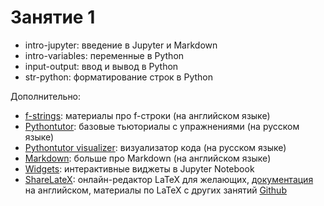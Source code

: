 # Занятие 1

* intro-jupyter: введение в Jupyter и Markdown
* intro-variables: переменные в Python
* input-output: ввод и вывод в Python
* str-python: форматирование строк в Python

Дополнительно:

* [f-strings](https://realpython.com/python-f-strings/): материалы про f-строки (на английском языке)
* [Pythontutor](http://pythontutor.ru): базовые тьюториалы с упражнениями (на русском языке)
* [Pythontutor visualizer](http://pythontutor.ru/visualizer/): визуализатор кода (на русском языке)
* [Markdown](https://www.ibm.com/support/knowledgecenter/SSQNUZ_current/com.ibm.icpdata.doc/dsx/markd-jupyter.html): больше про Markdown (на английском языке)
* [Widgets](https://ipywidgets.readthedocs.io/en/stable/examples/Widget%20Basics.html): интерактивные виджеты в Jupyter Notebook
* [ShareLateX](https://ru.sharelatex.com/): онлайн-редактор LaTeX для желающих, [документация](https://www.overleaf.com/learn) на английском, материалы по LaTeX с других занятий [Github](https://github.com/allatambov/Latex)